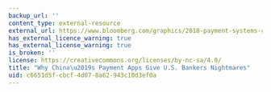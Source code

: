 ```yaml
---
backup_url: ''
content_type: external-resource
external_url: https://www.bloomberg.com/graphics/2018-payment-systems-china-usa/
has_external_licence_warning: true
has_external_license_warning: true
is_broken: ''
license: https://creativecommons.org/licenses/by-nc-sa/4.0/
title: "Why China\u2019s Payment Apps Give U.S. Bankers Nightmares"
uid: c6651d5f-cbcf-4d07-8a62-943c10d3ef0a
---
```

